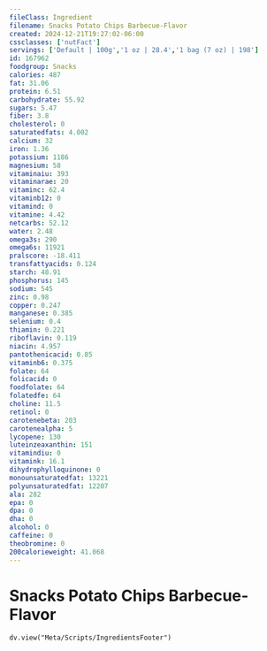 ```yaml
---
fileClass: Ingredient
filename: Snacks Potato Chips Barbecue-Flavor
created: 2024-12-21T19:27:02-06:00
cssclasses: ['nutFact']
servings: ['Default | 100g','1 oz | 28.4','1 bag (7 oz) | 198']
id: 167962
foodgroup: Snacks
calories: 487
fat: 31.06
protein: 6.51
carbohydrate: 55.92
sugars: 5.47
fiber: 3.8
cholesterol: 0
saturatedfats: 4.002
calcium: 32
iron: 1.36
potassium: 1186
magnesium: 58
vitaminaiu: 393
vitaminarae: 20
vitaminc: 62.4
vitaminb12: 0
vitamind: 0
vitamine: 4.42
netcarbs: 52.12
water: 2.48
omega3s: 290
omega6s: 11921
pralscore: -18.411
transfattyacids: 0.124
starch: 48.91
phosphorus: 145
sodium: 545
zinc: 0.98
copper: 0.247
manganese: 0.385
selenium: 0.4
thiamin: 0.221
riboflavin: 0.119
niacin: 4.957
pantothenicacid: 0.85
vitaminb6: 0.375
folate: 64
folicacid: 0
foodfolate: 64
folatedfe: 64
choline: 11.5
retinol: 0
carotenebeta: 203
carotenealpha: 5
lycopene: 130
luteinzeaxanthin: 151
vitamindiu: 0
vitamink: 16.1
dihydrophylloquinone: 0
monounsaturatedfat: 13221
polyunsaturatedfat: 12207
ala: 282
epa: 0
dpa: 0
dha: 0
alcohol: 0
caffeine: 0
theobromine: 0
200calorieweight: 41.068
---
```


# Snacks Potato Chips Barbecue-Flavor

```dataviewjs
dv.view("Meta/Scripts/IngredientsFooter")
```